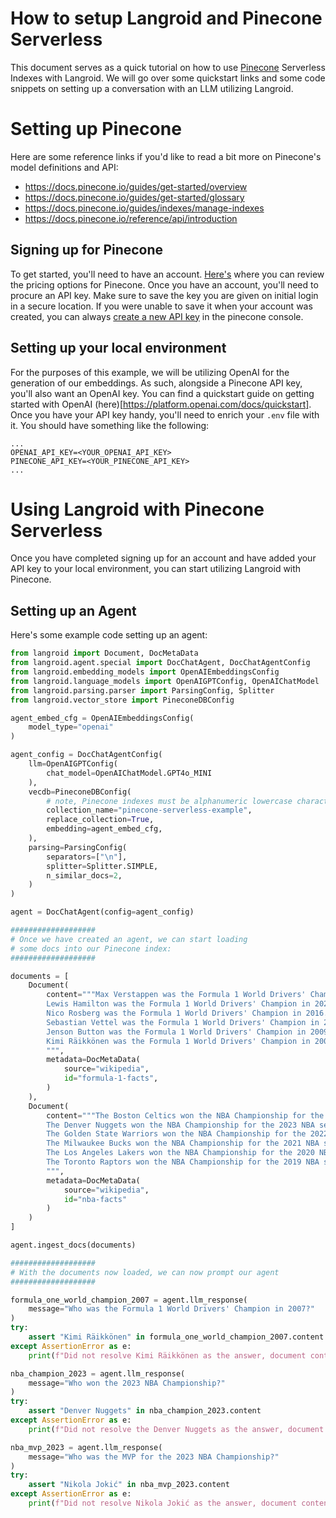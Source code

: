 # How to setup Langroid and Pinecone Serverless
This document serves as a quick tutorial on how to use [Pinecone](https://www.pinecone.io/)
Serverless Indexes with Langroid. We will go over some quickstart links and 
some code snippets on setting up a conversation with an LLM utilizing Langroid.

# Setting up Pinecone
Here are some reference links if you'd like to read a bit more on Pinecone's
model definitions and API:
- https://docs.pinecone.io/guides/get-started/overview
- https://docs.pinecone.io/guides/get-started/glossary
- https://docs.pinecone.io/guides/indexes/manage-indexes
- https://docs.pinecone.io/reference/api/introduction
## Signing up for Pinecone
To get started, you'll need to have an account. [Here's](https://www.pinecone.io/pricing/) where you can review the
pricing options for Pinecone. Once you have an account, you'll need to procure an API
key. Make sure to save the key you are given on initial login in a secure location. If
you were unable to save it when your account was created, you can always [create a new
API key](https://docs.pinecone.io/guides/projects/manage-api-keys) in the pinecone console.
## Setting up your local environment
For the purposes of this example, we will be utilizing OpenAI for the generation of our
embeddings. As such, alongside a Pinecone API key, you'll also want an OpenAI key. You can
find a quickstart guide on getting started with OpenAI (here)[https://platform.openai.com/docs/quickstart].
Once you have your API key handy, you'll need to enrich your `.env` file with it.
You should have something like the following:
```env
...
OPENAI_API_KEY=<YOUR_OPENAI_API_KEY>
PINECONE_API_KEY=<YOUR_PINECONE_API_KEY>
...
```

# Using Langroid with Pinecone Serverless
Once you have completed signing up for an account and have added your API key
to your local environment, you can start utilizing Langroid with Pinecone.
## Setting up an Agent
Here's some example code setting up an agent:
```python
from langroid import Document, DocMetaData
from langroid.agent.special import DocChatAgent, DocChatAgentConfig
from langroid.embedding_models import OpenAIEmbeddingsConfig
from langroid.language_models import OpenAIGPTConfig, OpenAIChatModel
from langroid.parsing.parser import ParsingConfig, Splitter
from langroid.vector_store import PineconeDBConfig

agent_embed_cfg = OpenAIEmbeddingsConfig(
    model_type="openai"
)

agent_config = DocChatAgentConfig(
    llm=OpenAIGPTConfig(
        chat_model=OpenAIChatModel.GPT4o_MINI
    ),
    vecdb=PineconeDBConfig(
        # note, Pinecone indexes must be alphanumeric lowercase characters or "-"
        collection_name="pinecone-serverless-example",
        replace_collection=True,
        embedding=agent_embed_cfg,
    ),
    parsing=ParsingConfig(
        separators=["\n"],
        splitter=Splitter.SIMPLE,
        n_similar_docs=2,
    )
)

agent = DocChatAgent(config=agent_config)

###################
# Once we have created an agent, we can start loading
# some docs into our Pinecone index:
###################

documents = [
    Document(
        content="""Max Verstappen was the Formula 1 World Drivers' Champion in 2024.
        Lewis Hamilton was the Formula 1 World Drivers' Champion in 2020.
        Nico Rosberg was the Formula 1 World Drivers' Champion in 2016.
        Sebastian Vettel was the Formula 1 World Drivers' Champion in 2013.
        Jenson Button was the Formula 1 World Drivers' Champion in 2009.
        Kimi Räikkönen was the Formula 1 World Drivers' Champion in 2007.
        """,
        metadata=DocMetaData(
            source="wikipedia",
            id="formula-1-facts",
        )
    ),
    Document(
        content="""The Boston Celtics won the NBA Championship for the 2024 NBA season. The MVP for the 2024 NBA Championship was Jaylen Brown.
        The Denver Nuggets won the NBA Championship for the 2023 NBA season. The MVP for the 2023 NBA Championship was Nikola Jokić.
        The Golden State Warriors won the NBA Championship for the 2022 NBA season. The MVP for the 2022 NBA Championship was Stephen Curry.
        The Milwaukee Bucks won the NBA Championship for the 2021 NBA season. The MVP for the 2021 NBA Championship was Giannis Antetokounmpo.
        The Los Angeles Lakers won the NBA Championship for the 2020 NBA season. The MVP for the 2020 NBA Championship was LeBron James.
        The Toronto Raptors won the NBA Championship for the 2019 NBA season. The MVP for the 2019 NBA Championship was Kawhi Leonard.
        """,
        metadata=DocMetaData(
            source="wikipedia",
            id="nba-facts"
        )
    )
]

agent.ingest_docs(documents)

###################
# With the documents now loaded, we can now prompt our agent
###################

formula_one_world_champion_2007 = agent.llm_response(
    message="Who was the Formula 1 World Drivers' Champion in 2007?"
)
try:
    assert "Kimi Räikkönen" in formula_one_world_champion_2007.content
except AssertionError as e:
    print(f"Did not resolve Kimi Räikkönen as the answer, document content: {formula_one_world_champion_2007.content} ")

nba_champion_2023 = agent.llm_response(
    message="Who won the 2023 NBA Championship?"
)
try:
    assert "Denver Nuggets" in nba_champion_2023.content
except AssertionError as e:
    print(f"Did not resolve the Denver Nuggets as the answer, document content: {nba_champion_2023.content}")

nba_mvp_2023 = agent.llm_response(
    message="Who was the MVP for the 2023 NBA Championship?"
)
try:
    assert "Nikola Jokić" in nba_mvp_2023.content
except AssertionError as e:
    print(f"Did not resolve Nikola Jokić as the answer, document content: {nba_mvp_2023.content}")
```
